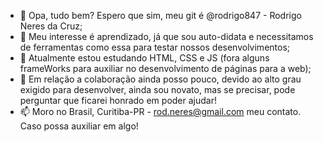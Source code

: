- 👋 Opa, tudo bem? Espero que sim, meu git é @rodrigo847 - Rodrigo Neres da Cruz;
- 👀 Meu interesse é aprendizado, já que sou auto-didata e necessitamos de ferramentas como essa para testar nossos desenvolvimentos;
- 🌱 Atualmente estou estudando HTML, CSS e JS (fora alguns frameWorks para auxiliar no desenvolvimento de páginas para a web);
- 💞️ Em relação a colaboração ainda posso pouco, devido ao alto grau exigido para desenvolver, ainda sou novato, mas se precisar, pode perguntar que ficarei honrado em poder ajudar!
- 📫 Moro no Brasil, Curitiba-PR - rod.neres@gmail.com meu contato. Caso possa auxiliar em algo!

<!---
rodrigo847/rodrigo847 is a ✨ special ✨ repository because its `README.md` (this file) appears on your GitHub profile.
You can click the Preview link to take a look at your changes.
--->
